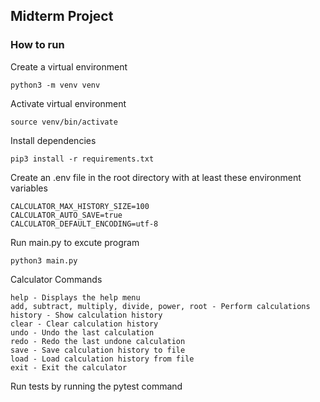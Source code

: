 ## Midterm Project

### How to run 
Create a virtual environment 
```
python3 -m venv venv
```

Activate virtual environment
```
source venv/bin/activate
```

Install dependencies
```
pip3 install -r requirements.txt
```

Create an .env file in the root directory with at least these environment variables
```
CALCULATOR_MAX_HISTORY_SIZE=100
CALCULATOR_AUTO_SAVE=true
CALCULATOR_DEFAULT_ENCODING=utf-8
```

Run main.py to excute program
```
python3 main.py
```

Calculator Commands
```
help - Displays the help menu
add, subtract, multiply, divide, power, root - Perform calculations
history - Show calculation history
clear - Clear calculation history
undo - Undo the last calculation
redo - Redo the last undone calculation
save - Save calculation history to file
load - Load calculation history from file
exit - Exit the calculator
```

Run tests by running the pytest command